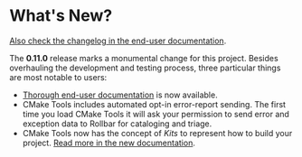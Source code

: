 # What's New?

[Also check the changelog in the end-user documentation](https://vector-of-bool.github.io/docs/vscode-cmake-tools/changelog.html).

The **0.11.0** release marks a monumental change for this project. Besides
overhauling the development and testing process, three particular things are
most notable to users:

- [Thorough end-user documentation](https://vector-of-bool.github.io/docs/vscode-cmake-tools/)
  is now available.
- CMake Tools includes automated opt-in error-report sending. The first time
  you load CMake Tools it will ask your permission to send error and exception
  data to Rollbar for cataloging and triage.
- CMake Tools now has the concept of *Kits* to represent how to build your
  project. [Read more in the new documentation](https://vector-of-bool.github.io/docs/vscode-cmake-tools/kits.html).